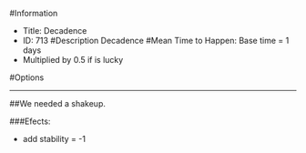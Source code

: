 #Information
 - Title: Decadence
 - ID: 713
#Description
Decadence
#Mean Time to Happen:
Base time = 1 days
 - Multiplied by 0.5 if is lucky

#Options

___
##We needed a shakeup.

###Efects:<ul><li>add stability = -1</li></ul>

